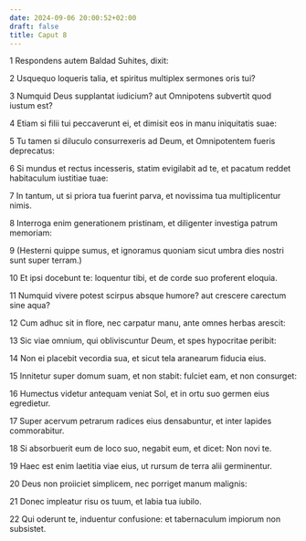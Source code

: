 ```yaml
---
date: 2024-09-06 20:00:52+02:00
draft: false
title: Caput 8
---
```





1 Respondens autem Baldad Suhites, dixit:

2 Usquequo loqueris talia, et spiritus multiplex sermones oris tui?

3 Numquid Deus supplantat iudicium? aut Omnipotens subvertit quod iustum est?

4 Etiam si filii tui peccaverunt ei, et dimisit eos in manu iniquitatis suae:

5 Tu tamen si diluculo consurrexeris ad Deum, et Omnipotentem fueris deprecatus:

6 Si mundus et rectus incesseris, statim evigilabit ad te, et pacatum reddet habitaculum iustitiae tuae:

7 In tantum, ut si priora tua fuerint parva, et novissima tua multiplicentur nimis.

8 Interroga enim generationem pristinam, et diligenter investiga patrum memoriam:

9 (Hesterni quippe sumus, et ignoramus quoniam sicut umbra dies nostri sunt super terram.)

10 Et ipsi docebunt te: loquentur tibi, et de corde suo proferent eloquia.

11 Numquid vivere potest scirpus absque humore? aut crescere carectum sine aqua?

12 Cum adhuc sit in flore, nec carpatur manu, ante omnes herbas arescit:

13 Sic viae omnium, qui obliviscuntur Deum, et spes hypocritae peribit:

14 Non ei placebit vecordia sua, et sicut tela aranearum fiducia eius.

15 Innitetur super domum suam, et non stabit: fulciet eam, et non consurget:

16 Humectus videtur antequam veniat Sol, et in ortu suo germen eius egredietur.

17 Super acervum petrarum radices eius densabuntur, et inter lapides commorabitur.

18 Si absorbuerit eum de loco suo, negabit eum, et dicet: Non novi te.

19 Haec est enim laetitia viae eius, ut rursum de terra alii germinentur.

20 Deus non proiiciet simplicem, nec porriget manum malignis:

21 Donec impleatur risu os tuum, et labia tua iubilo.

22 Qui oderunt te, induentur confusione: et tabernaculum impiorum non subsistet.

